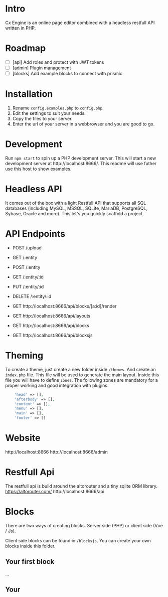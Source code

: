 # Intro
Cx Engine is an online page editor combined with a headless restfull API written in PHP.

# Roadmap
- [ ] [api] Add roles and protect with JWT tokens
- [ ] [admin] Plugin management
- [ ] [blocks] Add example blocks to connect with prismic

# Installation
1. Rename `config.examples.php` to `config.php`.
2. Edit the settings to suit your needs.
3. Copy the files to your server.
4. Enter the url of your server in a webbrowser and you are good to go.

# Development
Run `npm start` to spin up a PHP development server. 
This will start a new development server at http://localhost:8666/. This readme will use futher use this host to show examples.

# Headless API
It comes out of the box with a light Restfull API that supports all SQL databases (including MySQL, MSSQL, SQLite, MariaDB, PostgreSQL, Sybase, Oracle and more). This let's you quickly scaffold a project.

# API Endpoints
- POST /upload

- GET /:entity
- POST /:entity
- GET /:entity/:id
- PUT /:entity/:id
- DELETE /:entity/:id

- GET http://localhost:8666/api/blocks/[a:id]/render
- GET http://localhost:8666/api/layouts
- GET http://localhost:8666/api/blocks
- GET http://localhost:8666/api/blocksjs

# Theming
To create a theme, just create a new folder inside `/themes`. And create an `index.php` file. This file will be used to generate the main layout. Inside this file you will have to define `zones`. The following zones are mandatory for a proper working and good integration with plugins.
```php
    'head' => [],
    'afterbody' => [],
    'content' => [],
    'menu' => [],
    'main' => [],
    'footer' => []
```

# Website
http://localhost:8666
http://localhost:8666/admin

# Restfull Api
The restfull api is build around the altorouter and a tiny sqlite ORM library.
https://altorouter.com/
http://localhost:8666/api

# Blocks
There are two ways of creating blocks. Server side (PHP) or client side (Vue / Js).

Client side blocks can be found in `/blocksjs`. You can create your own blocks inside this folder. 

## Your first block
...


## Your 




